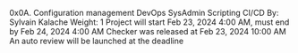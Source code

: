 0x0A. Configuration management
DevOps
SysAdmin
Scripting
CI/CD
 By: Sylvain Kalache
 Weight: 1
 Project will start Feb 23, 2024 4:00 AM, must end by Feb 24, 2024 4:00 AM
 Checker was released at Feb 23, 2024 10:00 AM
 An auto review will be launched at the deadline